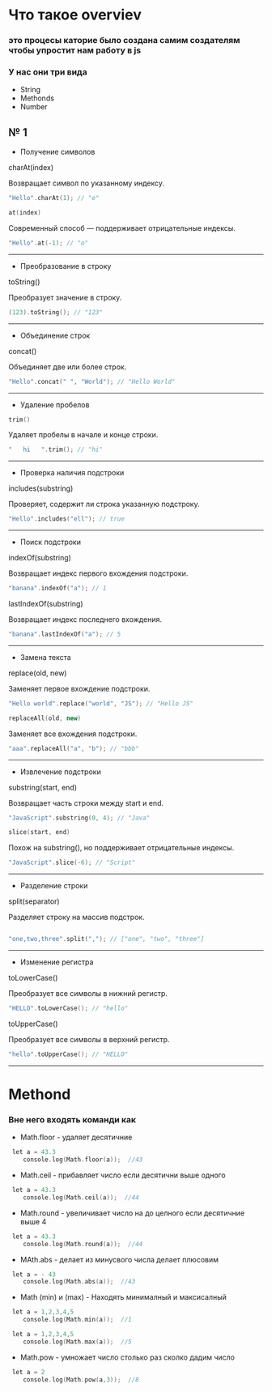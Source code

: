 # Что такое overviev 

### это процесы каторие было создана самим создателям чтобы упростит нам работу в js
### У нас они три вида 
- String 
- Methonds
- Number
## № 1
- Получение символов

charAt(index)

Возвращает символ по указанному индексу.
```cpp
"Hello".charAt(1); // "e"

at(index)
```
Современный способ — поддерживает отрицательные индексы.
```cpp
"Hello".at(-1); // "o"
```

---

- Преобразование в строку

toString()

Преобразует значение в строку.
```cpp
(123).toString(); // "123"
```

---

- Объединение строк

concat()

Объединяет две или более строк.
```cpp
"Hello".concat(" ", "World"); // "Hello World"
```

---

- Удаление пробелов
```cpp
trim()
```
Удаляет пробелы в начале и конце строки.
```cpp
"   hi   ".trim(); // "hi"
```

---

- Проверка наличия подстроки

includes(substring)

Проверяет, содержит ли строка указанную подстроку.
```cpp
"Hello".includes("ell"); // true
```

---

- Поиск подстроки

indexOf(substring)

Возвращает индекс первого вхождения подстроки.
```cpp
"banana".indexOf("a"); // 1
```
lastIndexOf(substring)

Возвращает индекс последнего вхождения.
```cpp
"banana".lastIndexOf("a"); // 5
```

---

- Замена текста

replace(old, new)

Заменяет первое вхождение подстроки.
```cpp
"Hello world".replace("world", "JS"); // "Hello JS"

replaceAll(old, new)
```
Заменяет все вхождения подстроки.
```cpp
"aaa".replaceAll("a", "b"); // "bbb"
```

---
- Извлечение подстроки

substring(start, end)

Возвращает часть строки между start и end.
```cpp
"JavaScript".substring(0, 4); // "Java"

slice(start, end)
```
Похож на substring(), но поддерживает отрицательные индексы.
```cpp
"JavaScript".slice(-6); // "Script"
```

---

- Разделение строки

split(separator)

Разделяет строку на массив подстрок.
```cpp

"one,two,three".split(","); // ["one", "two", "three"]
```

---

- Изменение регистра

toLowerCase()

Преобразует все символы в нижний регистр.
```cpp
"HELLO".toLowerCase(); // "hello"
```
toUpperCase()

Преобразует все символы в верхний регистр.
```cpp
"hello".toUpperCase(); // "HELLO"
```

---
# Methond 

### Вне него входять команди как 

- Math.floor - удаляет десятичние 
```cpp
 let a = 43.3
    console.log(Math.floor(a));  //43
```
- Math.ceil - прибавляет число если десятични выше одного
```cpp
 let a = 43.3
    console.log(Math.ceil(a));  //44
```
- Math.round - увеличивает число на до целного если десятичние выше 4
```cpp
 let a = 43.3
    console.log(Math.round(a));  //44
```
- MAth.abs - делает из минусвого числа делает плюсовим 
```cpp
 let a = - 43
    console.log(Math.abs(a));  //43
```
- Math (min) и (max) - Находять минималный и максисалный
```cpp
 let a = 1,2,3,4,5
    console.log(Math.min(a));  //1

 let a = 1,2,3,4,5
    console.log(Math.max(a));  //5
```
- Math.pow - умножает число столько раз сколко дадим число
```cpp
 let a = 2
    console.log(Math.pow(a,3));  //8
```
    